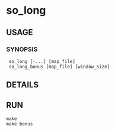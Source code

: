 # so_long

## USAGE

### SYNOPSIS

     so_long [-...] [map_file]
     so_long_bonus [map_file] [window_size]

## DETAILS
     
     
## RUN
    make
    make bonus
